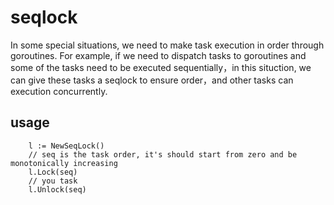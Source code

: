 # seqlock


In some special situations, we need to make task execution in order through goroutines. For example, if we need to dispatch tasks to goroutines and some of the tasks need to be executed sequentially，in this situction, we can give these tasks a seqlock to ensure order，and other tasks can execution concurrently.


## usage

```golang
	l := NewSeqLock()
    // seq is the task order, it's should start from zero and be monotonically increasing
    l.Lock(seq)
    // you task
    l.Unlock(seq)
```